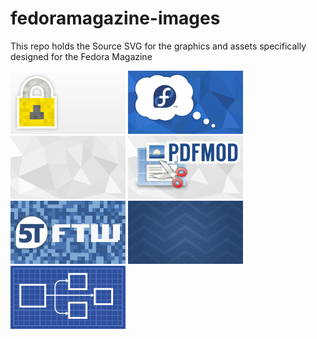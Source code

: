fedoramagazine-images
=====================

This repo holds the Source SVG for the graphics and assets specifically designed for the Fedora Magazine

[![Lock](images/lock/lock.png)](https://github.com/fedoradesign/fedoramagazine-images/tree/master/images/lock)
[![Bubble](images/fedora-thoughts/fedora-thoughts.png)](https://github.com/fedoradesign/fedoramagazine-images/tree/master/images/fedora-thoughts/)
[![lightgrey-triangles](images/lightgrey-triangles/lightgrey-triangles.png)](https://github.com/fedoradesign/fedoramagazine-images/tree/master/images/lightgrey-triangles/)
[![pdf-mod](images/pdf-mod/pdf-mod.png)](https://github.com/fedoradesign/fedoramagazine-images/tree/master/images/pdf-mod/)
[![5TFTW](images/5TFTW/5TFTW.png)](https://github.com/fedoradesign/fedoramagazine-images/tree/master/images/5TFTW/)
[![chevron](images/chevron/chevron.png)](https://github.com/fedoradesign/fedoramagazine-images/tree/master/images/chevron/)
[![diagram](images/diagram/diagram.png)](https://github.com/fedoradesign/fedoramagazine-images/tree/master/images/diagram/)
